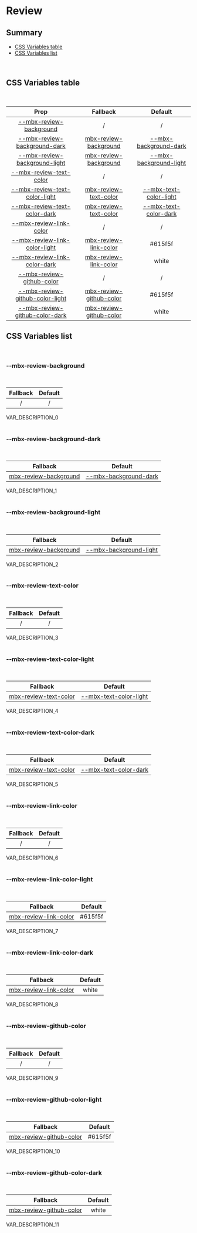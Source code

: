 # Review

## Summary

- [CSS Variables table](#css-variables-table)
- [CSS Variables list](#css-variables-list)

<br>

## CSS Variables table

<br>

| <div style='text-align:center;margin:auto;'>Prop</div>                                                              | <div style='text-align:center;margin:auto;'>Fallback</div>                                            | <div style='text-align:center;margin:auto;'>Default</div>                                                           |
| ------------------------------------------------------------------------------------------------------------------- | ----------------------------------------------------------------------------------------------------- | ------------------------------------------------------------------------------------------------------------------- |
| <div style='text-align:center;margin:auto;'>[--mbx-review-background](#mbx-review-background)</div>                 | <div style='text-align:center;margin:auto;'>/</div>                                                   | <div style='text-align:center;margin:auto;'>/</div>                                                                 |
| <div style='text-align:center;margin:auto;'>[--mbx-review-background-dark](#mbx-review-background-dark)</div>       | <div style='text-align:center;margin:auto;'>[mbx-review-background](#mbx-review-background)</div>     | <div style='text-align:center;margin:auto;'>[--mbx-background-dark](global-css-vars.md#mbx-background-dark)</div>   |
| <div style='text-align:center;margin:auto;'>[--mbx-review-background-light](#mbx-review-background-light)</div>     | <div style='text-align:center;margin:auto;'>[mbx-review-background](#mbx-review-background)</div>     | <div style='text-align:center;margin:auto;'>[--mbx-background-light](global-css-vars.md#mbx-background-light)</div> |
| <div style='text-align:center;margin:auto;'>[--mbx-review-text-color](#mbx-review-text-color)</div>                 | <div style='text-align:center;margin:auto;'>/</div>                                                   | <div style='text-align:center;margin:auto;'>/</div>                                                                 |
| <div style='text-align:center;margin:auto;'>[--mbx-review-text-color-light](#mbx-review-text-color-light)</div>     | <div style='text-align:center;margin:auto;'>[mbx-review-text-color](#mbx-review-text-color)</div>     | <div style='text-align:center;margin:auto;'>[--mbx-text-color-light](global-css-vars.md#mbx-text-color-light)</div> |
| <div style='text-align:center;margin:auto;'>[--mbx-review-text-color-dark](#mbx-review-text-color-dark)</div>       | <div style='text-align:center;margin:auto;'>[mbx-review-text-color](#mbx-review-text-color)</div>     | <div style='text-align:center;margin:auto;'>[--mbx-text-color-dark](global-css-vars.md#mbx-text-color-dark)</div>   |
| <div style='text-align:center;margin:auto;'>[--mbx-review-link-color](#mbx-review-link-color)</div>                 | <div style='text-align:center;margin:auto;'>/</div>                                                   | <div style='text-align:center;margin:auto;'>/</div>                                                                 |
| <div style='text-align:center;margin:auto;'>[--mbx-review-link-color-light](#mbx-review-link-color-light)</div>     | <div style='text-align:center;margin:auto;'>[mbx-review-link-color](#mbx-review-link-color)</div>     | <div style='text-align:center;margin:auto;'>#615f5f</div>                                                           |
| <div style='text-align:center;margin:auto;'>[--mbx-review-link-color-dark](#mbx-review-link-color-dark)</div>       | <div style='text-align:center;margin:auto;'>[mbx-review-link-color](#mbx-review-link-color)</div>     | <div style='text-align:center;margin:auto;'>white</div>                                                             |
| <div style='text-align:center;margin:auto;'>[--mbx-review-github-color](#mbx-review-github-color)</div>             | <div style='text-align:center;margin:auto;'>/</div>                                                   | <div style='text-align:center;margin:auto;'>/</div>                                                                 |
| <div style='text-align:center;margin:auto;'>[--mbx-review-github-color-light](#mbx-review-github-color-light)</div> | <div style='text-align:center;margin:auto;'>[mbx-review-github-color](#mbx-review-github-color)</div> | <div style='text-align:center;margin:auto;'>#615f5f</div>                                                           |
| <div style='text-align:center;margin:auto;'>[--mbx-review-github-color-dark](#mbx-review-github-color-dark)</div>   | <div style='text-align:center;margin:auto;'>[mbx-review-github-color](#mbx-review-github-color)</div> | <div style='text-align:center;margin:auto;'>white</div>                                                             |

## CSS Variables list

<br>

### --mbx-review-background

<br>

| <div style='text-align:center;margin:auto;'>Fallback</div> | <div style='text-align:center;margin:auto;'>Default</div> |
| ---------------------------------------------------------- | --------------------------------------------------------- |
| <div style='text-align:center;margin:auto;'>/</div>        | <div style='text-align:center;margin:auto;'>/</div>       |

VAR_DESCRIPTION_0<br><br>

### --mbx-review-background-dark

<br>

| <div style='text-align:center;margin:auto;'>Fallback</div>                                        | <div style='text-align:center;margin:auto;'>Default</div>                                                         |
| ------------------------------------------------------------------------------------------------- | ----------------------------------------------------------------------------------------------------------------- |
| <div style='text-align:center;margin:auto;'>[mbx-review-background](#mbx-review-background)</div> | <div style='text-align:center;margin:auto;'>[--mbx-background-dark](global-css-vars.md#mbx-background-dark)</div> |

VAR_DESCRIPTION_1<br><br>

### --mbx-review-background-light

<br>

| <div style='text-align:center;margin:auto;'>Fallback</div>                                        | <div style='text-align:center;margin:auto;'>Default</div>                                                           |
| ------------------------------------------------------------------------------------------------- | ------------------------------------------------------------------------------------------------------------------- |
| <div style='text-align:center;margin:auto;'>[mbx-review-background](#mbx-review-background)</div> | <div style='text-align:center;margin:auto;'>[--mbx-background-light](global-css-vars.md#mbx-background-light)</div> |

VAR_DESCRIPTION_2<br><br>

### --mbx-review-text-color

<br>

| <div style='text-align:center;margin:auto;'>Fallback</div> | <div style='text-align:center;margin:auto;'>Default</div> |
| ---------------------------------------------------------- | --------------------------------------------------------- |
| <div style='text-align:center;margin:auto;'>/</div>        | <div style='text-align:center;margin:auto;'>/</div>       |

VAR_DESCRIPTION_3<br><br>

### --mbx-review-text-color-light

<br>

| <div style='text-align:center;margin:auto;'>Fallback</div>                                        | <div style='text-align:center;margin:auto;'>Default</div>                                                           |
| ------------------------------------------------------------------------------------------------- | ------------------------------------------------------------------------------------------------------------------- |
| <div style='text-align:center;margin:auto;'>[mbx-review-text-color](#mbx-review-text-color)</div> | <div style='text-align:center;margin:auto;'>[--mbx-text-color-light](global-css-vars.md#mbx-text-color-light)</div> |

VAR_DESCRIPTION_4<br><br>

### --mbx-review-text-color-dark

<br>

| <div style='text-align:center;margin:auto;'>Fallback</div>                                        | <div style='text-align:center;margin:auto;'>Default</div>                                                         |
| ------------------------------------------------------------------------------------------------- | ----------------------------------------------------------------------------------------------------------------- |
| <div style='text-align:center;margin:auto;'>[mbx-review-text-color](#mbx-review-text-color)</div> | <div style='text-align:center;margin:auto;'>[--mbx-text-color-dark](global-css-vars.md#mbx-text-color-dark)</div> |

VAR_DESCRIPTION_5<br><br>

### --mbx-review-link-color

<br>

| <div style='text-align:center;margin:auto;'>Fallback</div> | <div style='text-align:center;margin:auto;'>Default</div> |
| ---------------------------------------------------------- | --------------------------------------------------------- |
| <div style='text-align:center;margin:auto;'>/</div>        | <div style='text-align:center;margin:auto;'>/</div>       |

VAR_DESCRIPTION_6<br><br>

### --mbx-review-link-color-light

<br>

| <div style='text-align:center;margin:auto;'>Fallback</div>                                        | <div style='text-align:center;margin:auto;'>Default</div> |
| ------------------------------------------------------------------------------------------------- | --------------------------------------------------------- |
| <div style='text-align:center;margin:auto;'>[mbx-review-link-color](#mbx-review-link-color)</div> | <div style='text-align:center;margin:auto;'>#615f5f</div> |

VAR_DESCRIPTION_7<br><br>

### --mbx-review-link-color-dark

<br>

| <div style='text-align:center;margin:auto;'>Fallback</div>                                        | <div style='text-align:center;margin:auto;'>Default</div> |
| ------------------------------------------------------------------------------------------------- | --------------------------------------------------------- |
| <div style='text-align:center;margin:auto;'>[mbx-review-link-color](#mbx-review-link-color)</div> | <div style='text-align:center;margin:auto;'>white</div>   |

VAR_DESCRIPTION_8<br><br>

### --mbx-review-github-color

<br>

| <div style='text-align:center;margin:auto;'>Fallback</div> | <div style='text-align:center;margin:auto;'>Default</div> |
| ---------------------------------------------------------- | --------------------------------------------------------- |
| <div style='text-align:center;margin:auto;'>/</div>        | <div style='text-align:center;margin:auto;'>/</div>       |

VAR_DESCRIPTION_9<br><br>

### --mbx-review-github-color-light

<br>

| <div style='text-align:center;margin:auto;'>Fallback</div>                                            | <div style='text-align:center;margin:auto;'>Default</div> |
| ----------------------------------------------------------------------------------------------------- | --------------------------------------------------------- |
| <div style='text-align:center;margin:auto;'>[mbx-review-github-color](#mbx-review-github-color)</div> | <div style='text-align:center;margin:auto;'>#615f5f</div> |

VAR_DESCRIPTION_10<br><br>

### --mbx-review-github-color-dark

<br>

| <div style='text-align:center;margin:auto;'>Fallback</div>                                            | <div style='text-align:center;margin:auto;'>Default</div> |
| ----------------------------------------------------------------------------------------------------- | --------------------------------------------------------- |
| <div style='text-align:center;margin:auto;'>[mbx-review-github-color](#mbx-review-github-color)</div> | <div style='text-align:center;margin:auto;'>white</div>   |

VAR_DESCRIPTION_11<br><br>

